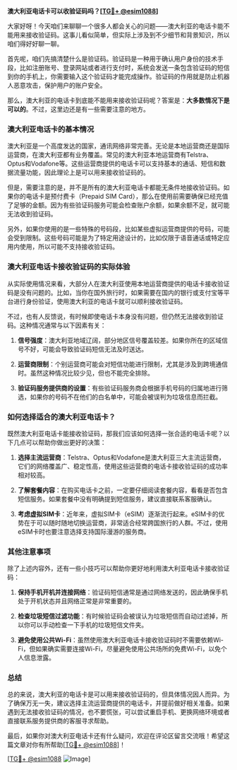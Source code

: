 **澳大利亚电话卡可以收验证码吗？[[TG💪+ @esim1088](https://t.me/s/esim1088)]**

大家好呀！今天咱们来聊聊一个很多人都会关心的问题——澳大利亚的电话卡能不能用来接收验证码。这事儿看似简单，但实际上涉及到不少细节和背景知识，所以咱们得好好聊一聊。

首先呢，咱们先搞清楚什么是验证码。验证码是一种用于确认用户身份的技术手段，比如注册账号、登录网站或者进行支付时，系统会发送一条包含验证码的短信到你的手机上，你需要输入这个验证码才能完成操作。验证码的作用就是防止机器人恶意攻击，保护用户的账户安全。

那么，澳大利亚的电话卡到底能不能用来接收验证码呢？答案是：**大多数情况下是可以的**。不过，这里边还是有一些需要注意的地方。

### **澳大利亚电话卡的基本情况**

澳大利亚是一个高度发达的国家，通讯网络非常完善。无论是本地运营商还是国际运营商，在澳大利亚都有业务覆盖。常见的澳大利亚本地运营商有Telstra、Optus和Vodafone等。这些运营商提供的电话卡可以支持基本的通话、短信和数据流量功能，因此理论上是可以用来接收验证码的。

但是，需要注意的是，并不是所有的澳大利亚电话卡都能无条件地接收验证码。如果你的电话卡是预付费卡（Prepaid SIM Card），那么在使用前需要确保已经充值了足够的金额。因为有些验证码服务可能会检查账户余额，如果余额不足，就可能无法收到验证码。

另外，如果你使用的是一些特殊的号码段，比如某些虚拟运营商提供的号码，可能会受到限制。这些号码可能是为了特定用途设计的，比如仅限于语音通话或特定应用内使用，所以可能不支持接收验证码。

### **澳大利亚电话卡接收验证码的实际体验**

从实际使用情况来看，大部分人在澳大利亚使用本地运营商提供的电话卡接收验证码是没有问题的。比如，当你在国外旅行时，如果需要在国内的银行或支付宝等平台进行身份验证，使用澳大利亚的电话卡就可以顺利接收验证码。

不过，也有人反馈说，有时候即使电话卡本身没有问题，但仍然无法接收到验证码。这种情况通常与以下因素有关：

1. **信号强度**：澳大利亚地域辽阔，部分地区信号覆盖较差。如果你所在的区域信号不好，可能会导致验证码短信无法及时送达。
   
2. **运营商限制**：个别运营商可能会对短信功能进行限制，尤其是涉及到跨境通信时。虽然这种情况比较少见，但也不能完全排除。

3. **验证码服务提供商的设置**：有些验证码服务商会根据手机号码的归属地进行筛选，如果你的号码不在他们的白名单中，可能会被误判为垃圾信息而拦截。

### **如何选择适合的澳大利亚电话卡？**

既然澳大利亚电话卡能接收验证码，那我们应该如何选择一张合适的电话卡呢？以下几点可以帮助你做出更好的决策：

1. **选择主流运营商**：Telstra、Optus和Vodafone是澳大利亚三大主流运营商，它们的网络覆盖广、稳定性高，使用这些运营商的电话卡接收验证码的成功率相对较高。

2. **了解套餐内容**：在购买电话卡之前，一定要仔细阅读套餐内容，看看是否包含短信服务。如果套餐中没有明确提到短信服务，建议直接联系客服确认。

3. **考虑虚拟SIM卡**：近年来，虚拟SIM卡（eSIM）逐渐流行起来。eSIM卡的优势在于可以随时随地切换运营商，非常适合经常跨国旅行的人群。不过，使用eSIM卡时也要注意选择支持国际漫游的服务商。

### **其他注意事项**

除了上述内容外，还有一些小技巧可以帮助你更好地利用澳大利亚电话卡接收验证码：

1. **保持手机开机并连接网络**：验证码短信通常是通过网络发送的，因此确保手机处于开机状态并且网络正常是非常重要的。

2. **检查垃圾短信过滤功能**：有时候验证码会被误认为垃圾短信而自动过滤掉，所以你可以手动检查一下手机的垃圾短信文件夹。

3. **避免使用公共Wi-Fi**：虽然使用澳大利亚电话卡接收验证码时不需要依赖Wi-Fi，但如果确实需要连接Wi-Fi，尽量避免使用公共场所的免费Wi-Fi，以免个人信息泄露。

### **总结**

总的来说，澳大利亚的电话卡是可以用来接收验证码的，但具体情况因人而异。为了确保万无一失，建议选择主流运营商提供的电话卡，并提前做好相关准备。如果遇到无法接收验证码的情况，也不要慌张，可以尝试重启手机、更换网络环境或者直接联系服务提供商的客服寻求帮助。

最后，如果你对澳大利亚电话卡还有什么疑问，欢迎在评论区留言交流哦！希望这篇文章对你有所帮助[[TG💪+ @esim1088](https://t.me/s/esim1088)]！

[[TG💪+ @esim1088](https://t.me/s/esim1088) ![Image](https://i.postimg.cc/4NQfJmqS/Snipaste-2025-05-13-00-14-12.png)]